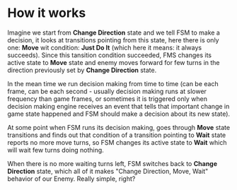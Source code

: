 # How it works

Imagine we start from __Change Direction__ state and we tell FSM to make a
decision, it looks at transitions pointing from this state, here there is only
one: __Move__ wit condition: __Just Do It__ (which here it means: it always
succeeds). Since this tansition condition succeeded, FMS changes its active state
to __Move__ state and enemy moves forward for few turns in the direction previously
set by __Change Direction__ state.

In the mean time we run decision making from time to time (can be each frame,
can be each second - usually decision making runs at slower frequency than game
frames, or sometimes it is triggered only when decision making engine receives
an event that tells that important change in game state happened and FSM should
make a decision about its new state).

At some point when FSM runs its decision making, goes through __Move__ state
transitions and finds out that condition of a transition pointing to __Wait__
state reports no more move turns, so FSM changes its active state to __Wait__
which will wait few turns doing nothing.

When there is no more waiting turns left, FSM switches back to __Change Direction__
state, which all of it makes "Change Direction, Move, Wait" behavior of our Enemy.
Really simple, right?
